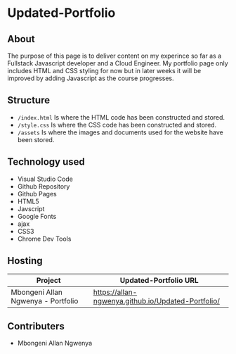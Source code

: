 # Updated-Portfolio

## About

The purpose of this page is to deliver content on my experince so far as a Fullstack Javascript developer and a Cloud Engineer. My portfolio page only includes HTML and CSS styling for now but in later weeks it will be improved by adding Javascript as the course progresses. 


## Structure

- `/index.html` Is where the HTML code has been constructed and stored. 
- `/style.css` Is where the CSS code has been constructed and stored. 
- `/assets` Is where the images and documents used for the website have been stored. 

## Technology used

- Visual Studio Code
- Github Repository
- Github Pages
- HTML5
- Javscript
- Google Fonts 
- ajax
- CSS3
- Chrome Dev Tools


## Hosting

| Project                            | Updated-Portfolio URL                                |
|------------------------------------|------------------------------------------------------|
| Mbongeni Allan Ngwenya - Portfolio | <https://allan-ngwenya.github.io/Updated-Portfolio/> |


## Contributers

- Mbongeni Allan Ngwenya